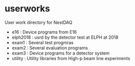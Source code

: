 # userworks
User work directory for NestDAQ

- e16 : Device programs from E16  
- elph2018 : usrd by the detector test at ELPH at 2018  
- exam1 : Several test progmras  
- exam2 : Several evaluation programs  
- exam3 : Device programs for a detector system  
 - utility : Utility libraries from High-p beam line experiments  
